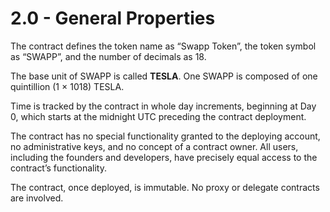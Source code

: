 # 2.0 - General Properties

The contract defines the token name as “Swapp Token”, the token symbol as “SWAPP”, and the number of decimals as 18.

The base unit of SWAPP is called **TESLA**. One SWAPP is composed of one quintillion (1 × 1018) TESLA.

Time is tracked by the contract in whole day increments, beginning at Day 0, which starts at the midnight UTC preceding the contract deployment.

The contract has no special functionality granted to the deploying account, no administrative keys, and no concept of a contract owner. All users, including the founders and developers, have precisely equal access to the contract’s functionality.

The contract, once deployed, is immutable. No proxy or delegate contracts are involved.
